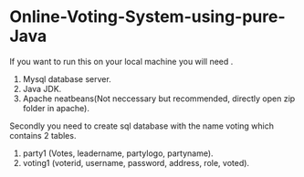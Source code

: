 # Online-Voting-System-using-pure-Java
If you want to run this on your local machine you will need .
1. Mysql database server.
2. Java JDK.
3. Apache neatbeans(Not neccessary but recommended, directly open zip folder in apache).

Secondly you need to create sql database with the name voting which contains 2 tables.
1. party1 (Votes, leadername, partylogo, partyname).
2. voting1 (voterid, username, password, address, role, voted).
